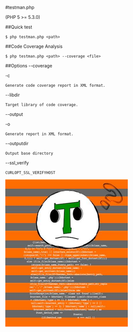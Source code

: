 #testman.php

(PHP 5 >= 5.3.0)

##Quick test

	$ php testman.php <path>

##Code Coverage Analysis

	$ php testman.php <path> --coverage <file>


##Options
\--coverage <file>

\-c

	Generate code coverage report in XML format.


\--libdir <directory>

	Target library of code coverage.


\--output <file>

\-o

	Generate report in XML format.


\--outputdir <directory>

	Output base directory	


\--ssl_verify <boolean>

	CURLOPT_SSL_VERIFYHOST



![my image](testman.jpg)

